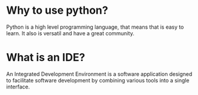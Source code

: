 # Why to use python?

Python is a high level programming language, that means that is easy to learn. It also is versatil and have a great community.

# What is an IDE?

An Integrated Development Environment is a software application designed to facilitate software development by combining various tools into a single interface.
